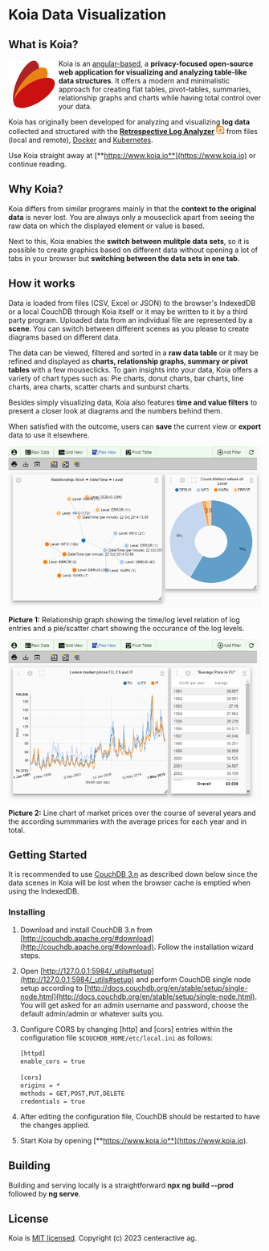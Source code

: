 # Koia Data Visualization

## What is Koia?

<img align="left" src="./doc/koialogo.png">

Koia is an [angular-based](https://angular.io/), a **privacy-focused open-source web application for visualizing and analyzing table-like data structures**. It offers a modern and minimalistic approach for creating flat tables, pivot-tables, summaries, relationship graphs and charts while having total control over your data.

Koia has originally been developed for analyzing and visualizing **log data** collected and structured with the [**Retrospective Log Analyzer**](https://retrospective.centeractive.com/)
![alt text](./doc/retrospective.png "Retrospective Log Analyzer") from files (local and remote), [Docker](https://www.docker.com/) and [Kubernetes](https://kubernetes.io/).

Use Koia straight away at [**https://www.koia.io**](https://www.koia.io) or continue reading.

## Why Koia?

Koia differs from similar programs mainly in that the **context to the original data** is never lost. You are always only a mouseclick apart from seeing the raw data on which the displayed element or value is based.

Next to this, Koia enables the **switch between mulitple data sets**, so it is possible to create graphics based on different data without opening a lot of tabs in your browser but **switching between the data sets in one tab**.

## How it works

Data is loaded from files (CSV, Excel or JSON) to the browser's IndexedDB or a local CouchDB through Koia itself or it may be written to it by a third party program. Uploaded data from an individual file are represented by a **scene**. You can switch between different scenes as you please to create diagrams based on different data.

The data can be viewed, filtered and sorted in a **raw data table** or it may be refined and displayed as **charts, relationship graphs, summary or pivot tables** with a few mouseclicks. To gain insights into your data, Koia offers a variety of chart types such as: Pie charts, donut charts, bar charts, line charts, area charts, scatter charts and sunburst charts.

Besides simply visualizing data, Koia also features **time and value filters** to present a closer look at diagrams and the numbers behind them.

 When satisfied with the outcome, users can **save** the current view or **export** data to use it elsewhere.

 <img align="center" src="./doc/lemon_marketprice.png">

 **Picture 1:** Relationship graph showing the time/log level relation of log entries and a pie/scatter chart showing the occurance of the log levels.

 <img align="center" src="./doc/log_levels.png">

 **Picture 2:** Line chart of market prices over the course of several years and the according summmaries with the average prices for each year and in total.

## Getting Started

It is recommended to use [CouchDB 3.n](http://couchdb.apache.org/) as described down below since the data scenes in Koia will be lost when the browser cache is emptied when using the IndexedDB.

### Installing

1. Download and install CouchDB 3.n from [http://couchdb.apache.org/#download](http://couchdb.apache.org/#download). Follow the installation wizard steps.
2. Open [http://127.0.0.1:5984/_utils#setup](http://127.0.0.1:5984/_utils#setup) and perform CouchDB single node setup according to [http://docs.couchdb.org/en/stable/setup/single-node.html](http://docs.couchdb.org/en/stable/setup/single-node.html). You will get asked for an admin username and password, choose the default admin/admin or whatever suits you.
3. Configure CORS by changing [http] and [cors] entries within the configuration file `$COUCHDB_HOME/etc/local.ini` as follows:

   ```text
   [httpd]
   enable_cors = true

   [cors]
   origins = *
   methods = GET,POST,PUT,DELETE
   credentials = true
   ```

4. After editing the configuration file, CouchDB should be restarted to have the changes applied.
5. Start Koia by opening [**https://www.koia.io**](https://www.koia.io).


## Building

Building and serving locally is a straightforward **npx ng build --prod** followed by **ng serve**.

## License

Koia is [MIT licensed](LICENSE). Copyright (c) 2023 centeractive ag.
